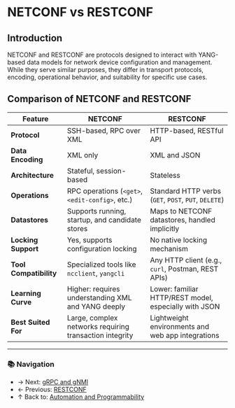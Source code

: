 # NETCONF vs RESTCONF

## Introduction
NETCONF and RESTCONF are protocols designed to interact with YANG-based data models for network device configuration and management. While they serve similar purposes, they differ in transport protocols, encoding, operational behavior, and suitability for specific use cases.

## Comparison of NETCONF and RESTCONF

| Feature                | NETCONF                                                 | RESTCONF                                              |
| ---------------------- | ------------------------------------------------------- | ----------------------------------------------------- |
| **Protocol**           | SSH-based, RPC over XML                                 | HTTP-based, RESTful API                               |
| **Data Encoding**      | XML only                                                | XML and JSON                                          |
| **Architecture**       | Stateful, session-based                                 | Stateless                                             |
| **Operations**         | RPC operations (`<get>`, `<edit-config>`, etc.)         | Standard HTTP verbs (`GET`, `POST`, `PUT`, `DELETE`)  |
| **Datastores**         | Supports running, startup, and candidate stores         | Maps to NETCONF datastores, handled implicitly        |
| **Locking Support**    | Yes, supports configuration locking                     | No native locking mechanism                           |
| **Tool Compatibility** | Specialized tools like `ncclient`, `yangcli`            | Any HTTP client (e.g., `curl`, Postman, REST APIs)    |
| **Learning Curve**     | Higher: requires understanding XML and YANG deeply      | Lower: familiar HTTP/REST model, especially with JSON |
| **Best Suited For**    | Large, complex networks requiring transaction integrity | Lightweight environments and web app integrations     |

---
### 📚 Navigation
- → Next: [gRPC and gNMI](./grpc-gnmi.md)
- ← Previous: [RESTCONF](./restconf.md)
- ↑ Back to: [Automation and Programmability](./readme.md)

